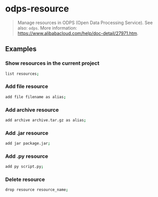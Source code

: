 # odps-resource

> Manage resources in ODPS (Open Data Processing Service). See also: `odps`. More information: <https://www.alibabacloud.com/help/doc-detail/27971.htm>.

## Examples

### Show resources in the current project

```bash
list resources;
```

### Add file resource

```bash
add file filename as alias;
```

### Add archive resource

```bash
add archive archive.tar.gz as alias;
```

### Add .jar resource

```bash
add jar package.jar;
```

### Add .py resource

```bash
add py script.py;
```

### Delete resource

```bash
drop resource resource_name;
```
